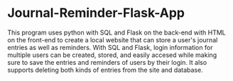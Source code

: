 # Journal-Reminder-Flask-App
This program uses python with SQL and Flask on the back-end with HTML on the front-end to create a local website that can store a user's journal entries as well as reminders. With SQL and Flask, login information for multiple users can be created, stored, and easily accesed while making sure to save the entries and reminders of users by their login. It also supports deleting both kinds of entries from the site and database.
